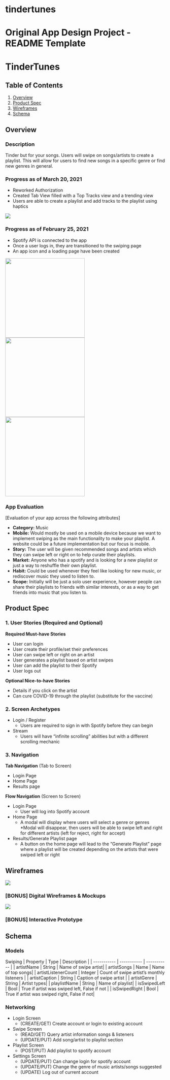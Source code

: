 # tindertunes
Original App Design Project - README Template
===
# TinderTunes

## Table of Contents
1. [Overview](#Overview)
1. [Product Spec](#Product-Spec)
1. [Wireframes](#Wireframes)
2. [Schema](#Schema)

## Overview

### Description
Tinder but for your songs. Users will swipe on songs/artists to create a playlist. This will allow for users to find new songs in a specific genre or find new genres in general.

### Progress as of March 20, 2021
- Reworked Authorization
- Created Tab View filled with a Top Tracks view and a trending view
- Users are able to create a playlist and add tracks to the playlist using haptics

<img src="Walkthrough1.gif"><br>

### Progress as of February 25, 2021
- Spotify API is connected to the app
- Once a user logs in, they are transitioned to the swiping page
- An app icon and a loading page have been created

<img src="SignIn.gif" width=250><br>
<img src="ChooseSongs1.gif" width=250><br>
<img src="ChooseSongs2.gif" width=250><br>


### App Evaluation
[Evaluation of your app across the following attributes]
- **Category:** Music
- **Mobile:** Would mostly be used on a mobile device because we want to implement swiping as the main functionality to make your playlist. A website could be a future implementation but our focus is mobile.
- **Story:** The user will be given recommended songs and artists which they can swipe left or right on to help curate their playlists.
- **Market:** Anyone who has a spotify and is looking for a new playlist or just a way to reshuffle their own playlist.
- **Habit:** Could be used whenever they feel like looking for new music, or rediscover music they used to listen to.
- **Scope:** Initially will be just a solo user experience, however people can share their playlists to friends with similar interests, or as a way to get friends into music that you listen to.

## Product Spec

### 1. User Stories (Required and Optional)

**Required Must-have Stories**
* User can login
* User create their profile/set their preferences
* User can swipe left or right on an artist
* User generates a playlist based on artist swipes
* User can add the playlist to their Spotify
* User logs out

**Optional Nice-to-have Stories**

* Details if you click on the artist
* Can cure COVID-19 through the playlist (substitute for the vaccine)

### 2. Screen Archetypes

* Login / Register
   * Users are required to sign in with Spotify before they can begin
* Stream
   * Users will have “infinite scrolling” abilities but with a different scrolling mechanic

### 3. Navigation

**Tab Navigation** (Tab to Screen)

* Login Page
* Home Page
* Results page

**Flow Navigation** (Screen to Screen)

* Login Page
   * User will log into Spotify account
* Home Page
   * A modal will display where users will select a genre or genres
   *Modal will disappear, then users will be able to swipe left and right for different artists (left for reject, right for accept)
* Results/Generate Playlist page
   * A button on the home page will lead to the “Generate Playlist” page where a playlist will be created depending on the artists that were swiped left or right



## Wireframes
![](https://i.imgur.com/dQlPaHl.jpg)

### [BONUS] Digital Wireframes & Mockups
![](https://i.imgur.com/JNTOvu4.png)

### [BONUS] Interactive Prototype

## Schema 
### Models
Swiping
| Property    |  Type       |  Description |
| ----------- | ----------- |  ----------- |
| artistName     | String      | Name of swipe artist|
| artistSongs  | Name       | Name of top songs|
| artistListenerCount    | Integer     | Count of swipe artist’s monthly listeners |
| artistCaption     | String      | Caption of swipe artist |
| artistGenre     | String      | Artist types|
| playlistName     | String      | Name of playlist|
| isSwipedLeft     | Bool     | True if artist was swiped left, False if not |
| isSwipedRight     | Bool     | True if artist was swiped right, False if not|

### Networking
* Login Screen
    *  (CREATE/GET) Create account or login to existing account
* Swipe Screen
    * (READ/GET) Query artist information songs & listeners
    * (UPDATE/PUT) Add song/artist to playlist section
* Playlist Screen
    * (POST/PUT) Add playlist to spotify account
* Settings Screen
    * (UPDATE/PUT) Can change login for spotify account
    * (UPDATE/PUT) Change the genre of music artists/songs suggested
    * (UPDATE) Log out of current account


